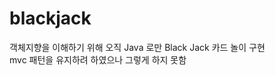 # blackjack<br/>

객체지향을 이해하기 위해 오직 Java 로만 Black Jack 카드 놀이 구현 <br/>
mvc 패턴을 유지하려 하였으나 그렇게 하지 못함<br/>
